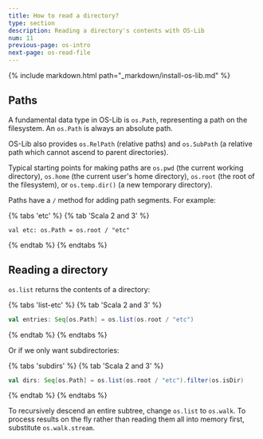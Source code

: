 ```yaml
---
title: How to read a directory?
type: section
description: Reading a directory's contents with OS-Lib
num: 11
previous-page: os-intro
next-page: os-read-file
---
```


{% include markdown.html path="_markdown/install-os-lib.md" %}

## Paths

A fundamental data type in OS-Lib is `os.Path`, representing a path
on the filesystem. An `os.Path` is always an absolute path.

OS-Lib also provides `os.RelPath` (relative paths) and `os.SubPath` (a
relative path which cannot ascend to parent directories).

Typical starting points for making paths are `os.pwd` (the
current working directory), `os.home` (the current user's home
directory), `os.root` (the root of the filesystem), or
`os.temp.dir()` (a new temporary directory).

Paths have a `/` method for adding path segments. For example:

{% tabs 'etc' %}
{% tab 'Scala 2 and 3' %}
```
val etc: os.Path = os.root / "etc"
```
{% endtab %}
{% endtabs %}

## Reading a directory

`os.list` returns the contents of a directory:

{% tabs 'list-etc' %}
{% tab 'Scala 2 and 3' %}
```scala
val entries: Seq[os.Path] = os.list(os.root / "etc")
```
{% endtab %}
{% endtabs %}

Or if we only want subdirectories:

{% tabs 'subdirs' %}
{% tab 'Scala 2 and 3' %}
```scala
val dirs: Seq[os.Path] = os.list(os.root / "etc").filter(os.isDir)
```
{% endtab %}
{% endtabs %}

To recursively descend an entire subtree, change `os.list` to
`os.walk`.  To process results on the fly rather than reading them all
into memory first, substitute `os.walk.stream`.
